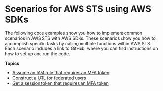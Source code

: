 # Scenarios for AWS STS using AWS SDKs<a name="service_code_examples_sts_scenarios"></a>

The following code examples show you how to implement common scenarios in AWS STS with AWS SDKs\. These scenarios show you how to accomplish specific tasks by calling multiple functions within AWS STS\. Each scenario includes a link to GitHub, where you can find instructions on how to set up and run the code\.

**Topics**
+ [Assume an IAM role that requires an MFA token](example_sts_Scenario_AssumeRoleMfa_section.md)
+ [Construct a URL for federated users](example_sts_Scenario_ConstructFederatedUrl_section.md)
+ [Get a session token that requires an MFA token](example_sts_Scenario_SessionTokenMfa_section.md)